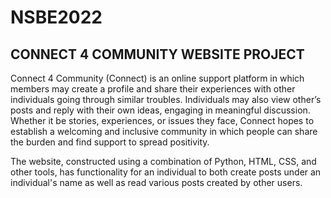 # NSBE2022
## CONNECT 4 COMMUNITY WEBSITE PROJECT

Connect 4 Community (Connect) is an online support platform in which members may create a profile and share their experiences with other individuals going through similar troubles. Individuals may also view other’s posts and reply with their own ideas, engaging in meaningful discussion. Whether it be stories, experiences, or issues they face, Connect hopes to establish a welcoming and inclusive community in which people can share the burden and find support to spread positivity.

The website, constructed using a combination of Python, HTML, CSS, and other tools, has functionality for an individual to both create posts under an individual's name as well as read various posts created by other users.
